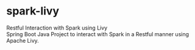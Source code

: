 # spark-livy
Restful Interaction with Spark using Livy<br>
Spring Boot Java Project to interact with Spark in a Restful manner using Apache Livy.
